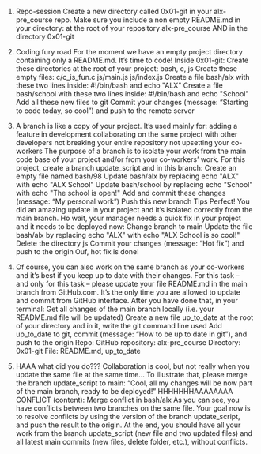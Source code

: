 1. Repo-session
Create a new directory called 0x01-git in your alx-pre_course repo.
Make sure you include a non empty README.md in your directory:
at the root of your repository alx-pre_course
AND in the directory 0x01-git

2. Coding fury road
For the moment we have an empty project directory containing only a README.md. It’s time to code!
Inside 0x01-git:
Create these directories at the root of your project: bash, c, js
Create these empty files:
c/c_is_fun.c
js/main.js
js/index.js
Create a file bash/alx with these two lines inside: #!/bin/bash and echo "ALX"
Create a file bash/school with these two lines inside: #!/bin/bash and echo "School"
Add all these new files to git
Commit your changes (message: “Starting to code today, so cool”) and push to the remote server

3. A branch is like a copy of your project. It’s used mainly for:
adding a feature in development
collaborating on the same project with other developers
not breaking your entire repository
not upsetting your co-workers
The purpose of a branch is to isolate your work from the main code base of your project and/or from your co-workers’ work.
For this project, create a branch update_script and in this branch:
Create an empty file named bash/98
Update bash/alx by replacing echo "ALX" with echo "ALX School"
Update bash/school by replacing echo "School" with echo "The school is open!"
Add and commit these changes (message: “My personal work”)
Push this new branch Tips
Perfect! You did an amazing update in your project and it’s isolated correctly from the main branch.
Ho wait, your manager needs a quick fix in your project and it needs to be deployed now:
Change branch to main
Update the file bash/alx by replacing echo "ALX" with echo "ALX School is so cool!"
Delete the directory js
Commit your changes (message: “Hot fix”) and push to the origin
Ouf, hot fix is done!

4. Of course, you can also work on the same branch as your co-workers and it’s best if you keep up to date with their changes.
For this task – and only for this task – please update your file README.md in the main branch from GitHub.com. It’s the only time you are allowed to update and commit from GitHub interface.
After you have done that, in your terminal:
Get all changes of the main branch locally (i.e. your README.md file will be updated)
Create a new file up_to_date at the root of your directory and in it, write the git command line used
Add up_to_date to git, commit (message: “How to be up to date in git”), and push to the origin
Repo:
GitHub repository: alx-pre_course
Directory: 0x01-git
File: README.md, up_to_date

5. HAAA what did you do???
Collaboration is cool, but not really when you update the same file at the same time…
To illustrate that, please merge the branch update_script to main: “Cool, all my changes will be now part of the main branch, ready to be deployed!”
HHHHHHHAAAAAAAA
CONFLICT (content): Merge conflict in bash/alx
As you can see, you have conflicts between two branches on the same file.
Your goal now is to resolve conflicts by using the version of the branch update_script, and push the result to the origin.
At the end, you should have all your work from the branch update_script (new file and two updated files) and all latest main commits (new files, delete folder, etc.), without conflicts.
